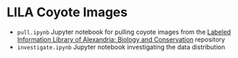 # LILA Coyote Images

* `pull.ipynb` Jupyter notebook for pulling coyote images from the
[Labeled Information Library of Alexandria: Biology and Conservation](https://lila.science/)
repository
* `investigate.ipynb` Jupyter notebook investigating the data distribution
